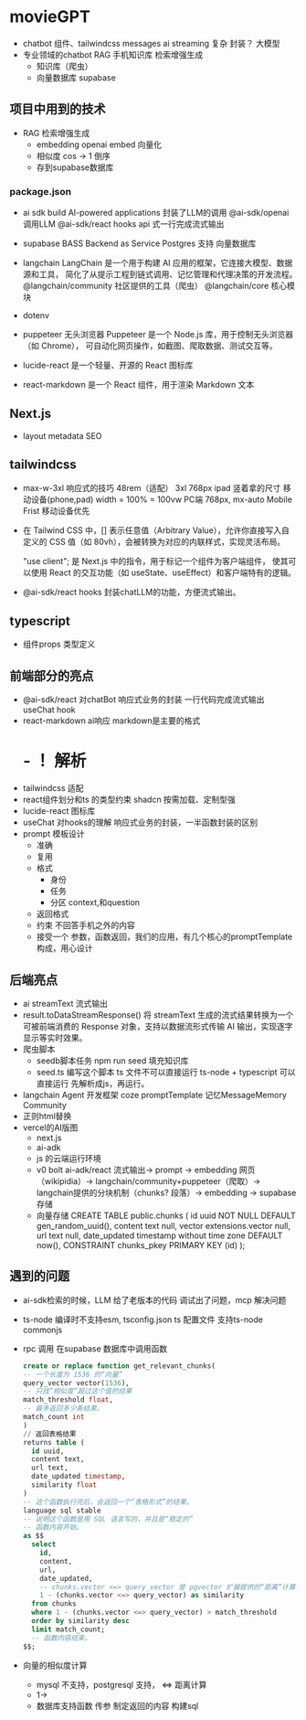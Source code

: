 # movieGPT

- chatbot
  组件、tailwindcss  messages
  ai streaming 复杂 封装？
  大模型
- 专业领域的chatbot
  RAG 手机知识库 检索增强生成
  - 知识库（爬虫）
  - 向量数据库 supabase 

## 项目中用到的技术

- RAG 检索增强生成
  - embedding openai embed  向量化
  - 相似度 cos  -> 1 倒序
  - 存到supabase数据库 
### package.json
- ai sdk
  build AI-powered applications
  封装了LLM的调用
  @ai-sdk/openai  调用LLM 
  @ai-sdk/react hooks api 式一行完成流式输出

- supabase
  BASS Backend as Service
  Postgres 支持 向量数据库
- langchain
  LangChain 是一个用于构建 AI 应用的框架，它连接大模型、数据源和工具，
  简化了从提示工程到链式调用、记忆管理和代理决策的开发流程。
  @langchain/community 社区提供的工具（爬虫）
  @langchain/core 核心模块
- dotenv
- puppeteer 无头浏览器
  Puppeteer 是一个 Node.js 库，用于控制无头浏览器（如 Chrome），
  可自动化网页操作，如截图、爬取数据、测试交互等。
- lucide-react  是一个轻量、开源的 React 图标库
- react-markdown 是一个 React 组件，用于渲染 Markdown 文本

## Next.js
- layout metadata
  SEO

## tailwindcss
- max-w-3xl
  响应式的技巧
  48rem（适配） 3xl 768px ipad 竖着拿的尺寸 
  移动设备(phone,pad) width = 100% = 100vw
  PC端 768px, mx-auto 
  Mobile Frist 移动设备优先
- 在 Tailwind CSS 中，[] 表示任意值（Arbitrary Value），允许你直接写入自定义的
  CSS 值（如 80vh），会被转换为对应的内联样式，实现灵活布局。

  "use client"; 是 Next.js 中的指令，用于标记一个组件为客户端组件，
  使其可以使用 React 的交互功能（如 useState、useEffect）和客户端特有的逻辑。

- @ai-sdk/react
  hooks 封装chatLLM的功能，方便流式输出。

## typescript
- 组件props 类型定义

## 前端部分的亮点
- @ai-sdk/react 对chatBot 响应式业务的封装 一行代码完成流式输出
  useChat hook
- react-markdown ai响应 markdown是主要的格式
  # - ！[]() 解析
- tailwindcss 适配
- react组件划分和ts 的类型约束
  shadcn 按需加载、定制型强
- lucide-react 图标库
- useChat 对hooks的理解 响应式业务的封装，一半函数封装的区别
- prompt 模板设计
  - 准确
  - 复用
  - 格式
    - 身份
    - 任务
    - 分区 context,和question
  - 返回格式
  - 约束 不回答手机之外的内容
  - 接受一个 参数，函数返回，我们的应用，有几个核心的promptTemplate 构成，用心设计


## 后端亮点
- ai streamText 流式输出
- result.toDataStreamResponse() 将 streamText 生成的流式结果转换为一个可被前端消费的
  Response 对象，支持以数据流形式传输 AI 输出，实现逐字显示等实时效果。
- 爬虫脚本
  - seedb脚本任务
    npm run seed
    填充知识库
  - seed.ts 编写这个脚本
    ts 文件不可以直接运行
    ts-node + typescript 可以直接运行
    先解析成js，再运行。
- langchain Agent 开发框架
  coze  promptTemplate  记忆MessageMemory Community
- 正则html替换
- vercel的AI版图
  - next.js
  - ai-adk
  - js 的云端运行环境
  - v0 bolt 
    ai-adk/react 流式输出-> prompt -> embedding 
    网页（wikipidia）-> langchain/community+puppeteer（爬取）->
    langchain提供的分块机制（chunks? 段落）-> embedding -> supabase 存储
  - 向量存储
  CREATE TABLE public.chunks (
    id uuid NOT NULL DEFAULT gen_random_uuid(),
    content text null,
    vector extensions.vector null,
    url text null,
    date_updated timestamp without time zone DEFAULT now(),
    CONSTRAINT chunks_pkey PRIMARY KEY (id)
  );

    

## 遇到的问题
- ai-sdk检索的时候，LLM 给了老版本的代码 调试出了问题，mcp 解决问题
- ts-node 编译时不支持esm,
  tsconfig.json ts 配置文件
  支持ts-node commonjs 

- rpc 调用
  在supabase 数据库中调用函数
  ```sql
  create or replace function get_relevant_chunks(
  -- 一个长度为 1536 的“向量”
  query_vector vector(1536),
  -- 只找“相似度”超过这个值的结果
  match_threshold float,
  -- 最多返回多少条结果。
  match_count int
  )
  // 返回表格结果
  returns table (
    id uuid,
    content text,
    url text,
    date_updated timestamp,
    similarity float
  )
  -- 这个函数执行完后，会返回一个“表格形式”的结果。
  language sql stable
  -- 说明这个函数是用 SQL 语言写的，并且是“稳定的”
  -- 函数内容开始。
  as $$
    select
      id,
      content,
      url,
      date_updated,
      -- chunks.vector <=> query_vector 是 pgvector 扩展提供的“距离”计算
      1 - (chunks.vector <=> query_vector) as similarity
    from chunks
    where 1 - (chunks.vector <=> query_vector) > match_threshold
    order by similarity desc
    limit match_count;
    -- 函数内容结束。
  $$;
  ```

- 向量的相似度计算
  - mysql 不支持，postgresql 支持，
    <=> 距离计算
  - 1->
  - 数据库支持函数
    传参
    制定返回的内容
    构建sql